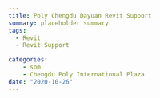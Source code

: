 ```yaml
---
title: Poly Chengdu Dayuan Revit Support
summary: placeholder summary
tags:
  - Revit
  - Revit Support

categories:
    - som
    - Chengdu Poly International Plaza
date: "2020-10-26"
---
```


